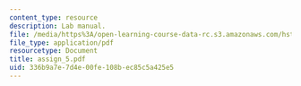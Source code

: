 ```yaml
---
content_type: resource
description: Lab manual.
file: /media/https%3A/open-learning-course-data-rc.s3.amazonaws.com/hst-121-gastroenterology-fall-2005/336b9a7e7d4e00fe108bec85c5a425e5_assign_5.pdf
file_type: application/pdf
resourcetype: Document
title: assign_5.pdf
uid: 336b9a7e-7d4e-00fe-108b-ec85c5a425e5
---
```

